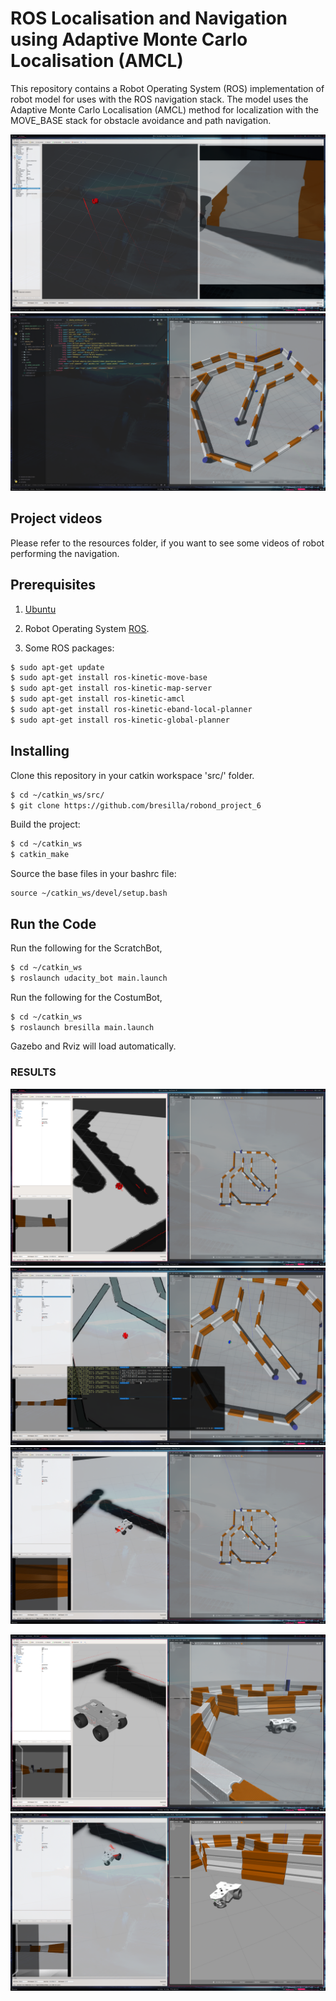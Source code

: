 # ROS Localisation and Navigation using Adaptive Monte Carlo Localisation (AMCL)

This repository contains a Robot Operating System (ROS) implementation of  robot model for uses with the ROS navigation stack. The model uses the Adaptive Monte Carlo Localisation (AMCL) method for localization with the MOVE_BASE stack for obstacle avoidance and path navigation.

![robot model](resources/capture1.png)
![robot model](resources/capture2.png)

## Project videos

Please refer to the resources folder, if you want to see some videos of robot performing the navigation.

## Prerequisites

1. [Ubuntu](https://www.ubuntu.com/)

2. Robot Operating System [ROS](http://wiki.ros.org/ROS/Installation).

3. Some ROS packages:

```sh
$ sudo apt-get update
$ sudo apt-get install ros-kinetic-move-base
$ sudo apt-get install ros-kinetic-map-server
$ sudo apt-get install ros-kinetic-amcl
$ sudo apt-get install ros-kinetic-eband-local-planner
$ sudo apt-get install ros-kinetic-global-planner
```

## Installing

Clone this repository in your catkin workspace 'src/' folder.

```sh
$ cd ~/catkin_ws/src/
$ git clone https://github.com/bresilla/robond_project_6
```

Build the project:
```sh
$ cd ~/catkin_ws
$ catkin_make
```

Source the base files in your bashrc file:
```
source ~/catkin_ws/devel/setup.bash
```

## Run the Code

Run the following for the ScratchBot,
```sh
$ cd ~/catkin_ws
$ roslaunch udacity_bot main.launch
```

Run the following for the CostumBot,
```sh
$ cd ~/catkin_ws
$ roslaunch bresilla main.launch
```

Gazebo and Rviz will load automatically.

### RESULTS

![robot model](resources/capture3.png)
![robot model](resources/capture4.png)
![robot model](resources/capture5.png)

![robot model](resources/screenshot6.png)
![robot model](resources/screenshot7.png)
